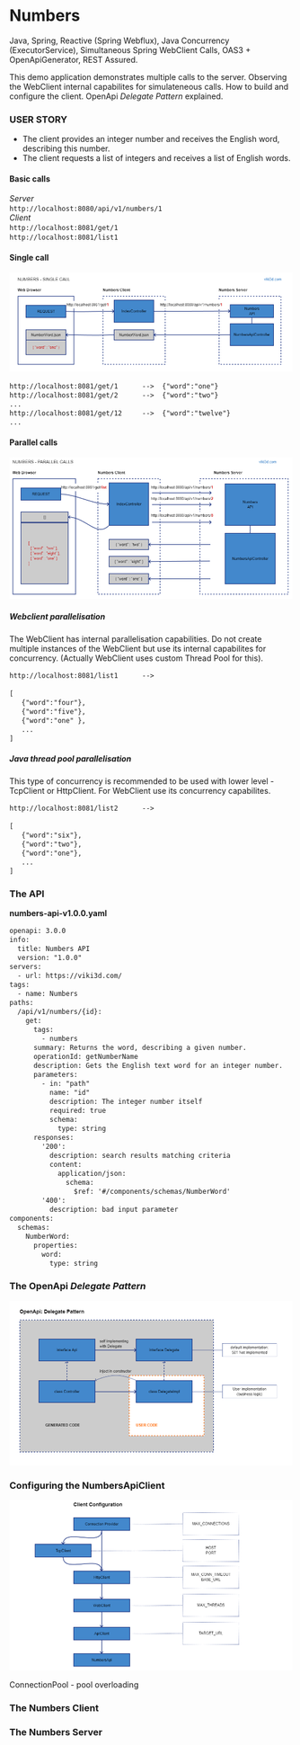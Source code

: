 # Numbers
Java, Spring, Reactive (Spring Webflux), Java Concurrency (ExecutorService),
Simultaneous Spring WebClient Calls, OAS3 + OpenApiGenerator, REST Assured.  
  
This demo application demonstrates multiple calls to the server. Observing the
WebClient internal capabilites for simulateneous calls. How to build and
configure the client. OpenApi _Delegate Pattern_ explained.

### USER STORY  
 * The client provides an integer number and receives the English word, describing this number.
 * The client requests a list of integers and receives a list of English words. 

#### Basic calls
_Server_  
`http://localhost:8080/api/v1/numbers/1`  
_Client_  
`http://localhost:8081/get/1`  
`http://localhost:8081/list1`  

#### Single call
![spring-numbers-01.png](spring-numbers-01.png?id=v1)  

```
http://localhost:8081/get/1      -->  {"word":"one"}
http://localhost:8081/get/2      -->  {"word":"two"}
...
http://localhost:8081/get/12     -->  {"word":"twelve"}
...
```


#### Parallel calls
![spring-numbers-02.png](spring-numbers-02.png?id=v1)  

##### Webclient parallelisation
The WebClient has internal parallelisation capabilities. Do not create multiple
instances of the WebClient but use its internal capabilites for concurrency. 
(Actually WebClient uses custom Thread Pool for this).  

```
http://localhost:8081/list1      -->

[
   {"word":"four"},
   {"word":"five"},
   {"word":"one" },
   ...
]
```

##### Java thread pool parallelisation
This type of concurrency is recommended to be used with lower level - TcpClient 
or HttpClient. For WebClient use its concurrency capabilites.  

```
http://localhost:8081/list2      -->

[
   {"word":"six"},
   {"word":"two"},
   {"word":"one"},
   ...
]
```


### The API  

**numbers-api-v1.0.0.yaml**  

```
openapi: 3.0.0
info:
  title: Numbers API
  version: "1.0.0"
servers:
  - url: https://viki3d.com/
tags:
  - name: Numbers
paths:
  /api/v1/numbers/{id}:
    get:
      tags:
        - numbers
      summary: Returns the word, describing a given number.
      operationId: getNumberName
      description: Gets the English text word for an integer number.
      parameters:
        - in: "path"
          name: "id"
          description: The integer number itself
          required: true
          schema:
            type: string
      responses:
        '200':
          description: search results matching criteria
          content:
            application/json:
              schema:
                $ref: '#/components/schemas/NumberWord'
        '400':
          description: bad input parameter
components:
  schemas:
    NumberWord:
      properties:    
        word:
          type: string

```

### The OpenApi _Delegate Pattern_  
![spring-numbers-03.png](spring-numbers-03.png?id=v1)  

### Configuring the NumbersApiClient  
![spring-numbers-04.png](spring-numbers-04.png?id=v1)  

ConnectionPool - pool overloading

### The Numbers Client  

### The Numbers Server  

